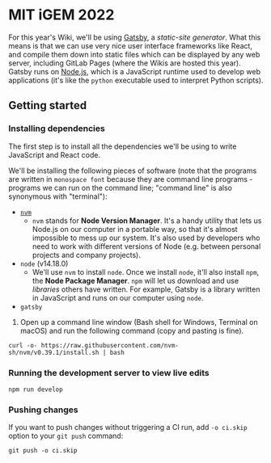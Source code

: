 # MIT iGEM 2022

For this year's Wiki, we'll be using [Gatsby](https://www.gatsbyjs.com/), a _static-site generator_. What this means is that we can use very nice user interface frameworks like React, and compile them down into static files which can be displayed by any web server, including GitLab Pages (where the Wikis are hosted this year). Gatsby runs on [Node.js](https://nodejs.org/en/), which is a JavaScript runtime used to develop web applications (it's like the `python` executable used to interpret Python scripts).

## Getting started

### Installing dependencies

The first step is to install all the dependencies we'll be using to write JavaScript and React code.

We'll be installing the following pieces of software (note that the programs are written in `monospace font` because they are command line programs - programs we can run on the command line; "command line" is also synonymous with "terminal"):

- [`nvm`](https://github.com/nvm-sh/nvm)
  - `nvm` stands for **Node Version Manager**. It's a handy utility that lets us Node.js on our computer in a portable way, so that it's almost impossible to mess up our system. It's also used by developers who need to work with different versions of Node (e.g. between personal projects and company projects).
- `node` (v14.18.0)
  - We'll use `nvm` to install `node`. Once we install `node`, it'll also install `npm`, the **Node Package Manager**. `npm` will let us download and use _libraries_ others have written. For example, Gatsby is a library written in JavaScript and runs on our computer using `node`.
- `gatsby`


1. Open up a command line window (Bash shell for Windows, Terminal on macOS) and run the following command (copy and pasting is fine).

```shell
curl -o- https://raw.githubusercontent.com/nvm-sh/nvm/v0.39.1/install.sh | bash
```

### Running the development server to view live edits

```shell
npm run develop
```

### Pushing changes
If you want to push changes without triggering a CI run, add `-o ci.skip` option to your `git push` command:

```shell
git push -o ci.skip
```